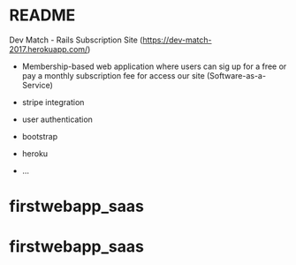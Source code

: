 # README

Dev Match - Rails Subscription Site (https://dev-match-2017.herokuapp.com/)

- Membership-based web application where users can sig up for a free or pay a monthly 
subscription fee for access our site (Software-as-a-Service)

- stripe integration
- user authentication
- bootstrap
- heroku


* ...
# firstwebapp_saas
# firstwebapp_saas
